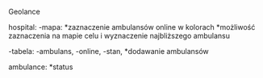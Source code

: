 Geolance

hospital:
-mapa:
	*zaznaczenie ambulansów online w kolorach
	*możliwość zaznaczenia na mapie celu i wyznaczenie najbliższego ambulansu
	
-tabela:
	-ambulans,
	-online,
	-stan,
	*dodawanie ambulansów

ambulance:
*status